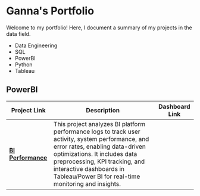 # Ganna's Portfolio

Welcome to my portfolio! Here, I document a summary of my projects in the data field.

- Data Engineering
- SQL
- PowerBI
- Python
- Tableau

<!--
## Data Engineering
| Project Link                        | Tools         | Description |
|---------------------------------|----------------------------------|---------------------------------|
| **Primary Use**                 | SAP data replication for analytics | Data governance, cleansing, and migration |
| **Focus**                        | Data integration for BI and reporting | Data quality, compliance, and transformation |
| **Best for**                     | SAP ERP to SQL/Snowflake integration | Enterprise-wide data standardization & migration |
| **Use Case**                     | Real-time SAP data extraction      | Data governance and MDM |


## PowerBI
| Project Link                        | Tools         | Description |
|---------------------------------|----------------------------------|---------------------------------|
| **Primary Use**                 | SAP data replication for analytics | Data governance, cleansing, and migration |
| **Focus**                        | Data integration for BI and reporting | Data quality, compliance, and transformation |
| **Best for**                     | SAP ERP to SQL/Snowflake integration | Enterprise-wide data standardization & migration |
| **Use Case**                     | Real-time SAP data extraction      | Data governance and MDM |

## Python
| Project Link                        | Tools         | Description |
|---------------------------------|----------------------------------|---------------------------------|
| **Primary Use**                 | SAP data replication for analytics | Data governance, cleansing, and migration |
| **Focus**                        | Data integration for BI and reporting | Data quality, compliance, and transformation |
| **Best for**                     | SAP ERP to SQL/Snowflake integration | Enterprise-wide data standardization & migration |
| **Use Case**                     | Real-time SAP data extraction      | Data governance and MDM |

# Tableau
| Project Link                        | Tools         | Description |
|---------------------------------|----------------------------------|---------------------------------|
| **Primary Use**                 | SAP data replication for analytics | Data governance, cleansing, and migration |
| **Focus**                        | Data integration for BI and reporting | Data quality, compliance, and transformation |
| **Best for**                     | SAP ERP to SQL/Snowflake integration | Enterprise-wide data standardization & migration |
| **Use Case**                     | Real-time SAP data extraction      | Data governance and MDM | 
-->

## PowerBI
| Project Link                        | Description         | Dashboard Link |
|---------------------------------|----------------------------------|---------------------------------|
| **[BI Performance](PowerBI/readme.md)**                 |This project analyzes BI platform performance logs to track user activity, system performance, and error rates, enabling data-driven optimizations. It includes data preprocessing, KPI tracking, and interactive dashboards in Tableau/Power BI for real-time monitoring and insights.  |  |
